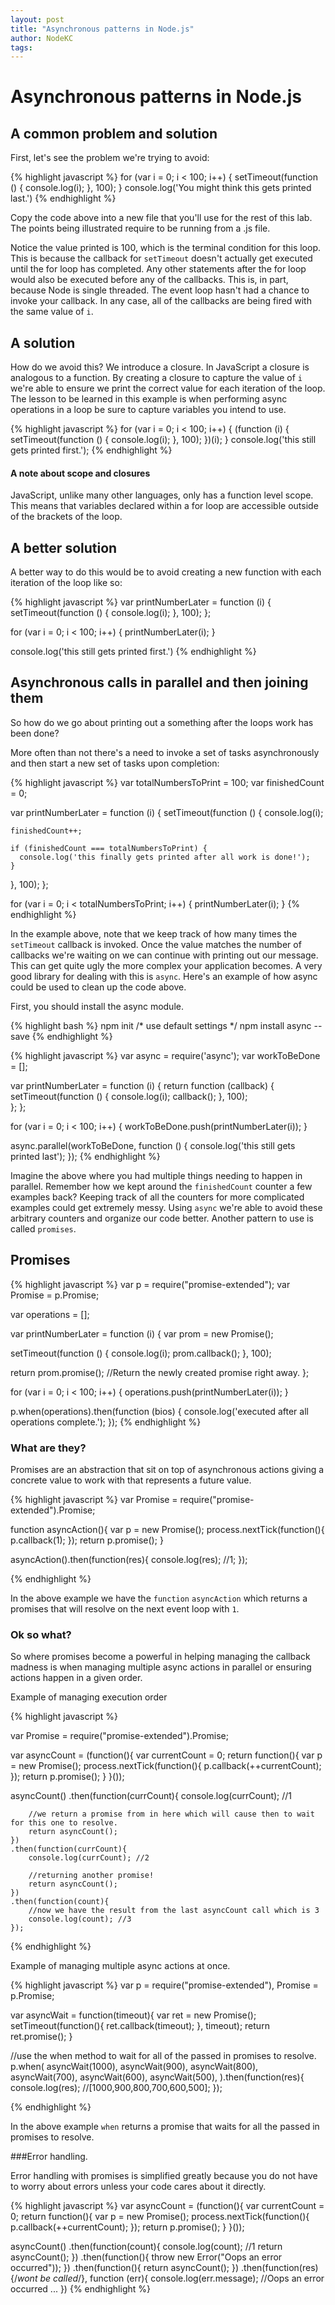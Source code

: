 ```yaml
---
layout: post
title: "Asynchronous patterns in Node.js"
author: NodeKC
tags:
---
```


# Asynchronous patterns in Node.js

## A common problem and solution

First, let's see the problem we're trying to avoid:

{% highlight javascript %}
for (var i = 0; i < 100; i++) {
  setTimeout(function () {
    console.log(i);
  }, 100);
}
console.log('You might think this gets printed last.')
{% endhighlight %}

Copy the code above into a new file that you'll use for the rest of this lab. The points being illustrated require to be running from a .js file.

Notice the value printed is 100, which is the terminal condition for this loop. This is because the callback for `setTimeout` doesn't actually get executed until the for loop has completed. Any other statements after the for loop would also be executed before any of the callbacks. This is, in part, because Node is single threaded. The event loop hasn't had a chance to invoke your callback. In any case, all of the callbacks are being fired with the same value of `i`.

## A solution

How do we avoid this? We introduce a closure. In JavaScript a closure is analogous to a function. By creating a closure to capture the value of `i` we're able to ensure we print the correct value for each iteration of the loop. The lesson to be learned in this example is when performing async operations in a loop be sure to capture variables you intend to use.

{% highlight javascript %}
for (var i = 0; i < 100; i++) {
   (function (i) {
      setTimeout(function () {
         console.log(i);
      }, 100);
   })(i);
}
console.log('this still gets printed first.');
{% endhighlight %}

#### A note about scope and closures

JavaScript, unlike many other languages, only has a function level scope. This means that variables declared within a for loop are accessible outside of the brackets of the loop.

## A better solution

A better way to do this would be to avoid creating a new function with each iteration of the loop like so:

{% highlight javascript %}
var printNumberLater = function (i) {
  setTimeout(function () {
    console.log(i);
  }, 100);
};

for (var i = 0; i < 100; i++) {
  printNumberLater(i);
}

console.log('this still gets printed first.')
{% endhighlight %}

## Asynchronous calls in parallel and then joining them

So how do we go about printing out a something after the loops work has been done?

More often than not there's a need to invoke a set of tasks asynchronously and then start a new set of tasks upon completion:

{% highlight javascript %}
var totalNumbersToPrint = 100;
var finishedCount = 0;

var printNumberLater = function (i) {
  setTimeout(function () {
    console.log(i);
    
    finishedCount++;

    if (finishedCount === totalNumbersToPrint) {
      console.log('this finally gets printed after all work is done!');
    }
  }, 100);
};

for (var i = 0; i < totalNumbersToPrint; i++) {
  printNumberLater(i);
}
{% endhighlight %}

In the example above, note that we keep track of how many times the `setTimeout` callback is invoked. Once the value matches the number of callbacks we're waiting on we can continue with printing out our message. This can get quite ugly the more complex your application becomes. A very good library for dealing with this is `async`. Here's an example of how async could be used to clean up the code above.

First, you should install the async module.

{% highlight bash %}
npm init /* use default settings */
npm install async --save
{% endhighlight %}

{% highlight javascript %}
var async = require('async');
var workToBeDone = [];

var printNumberLater = function (i) {
  return function (callback) {
    setTimeout(function () {
      console.log(i);
      callback();
    }, 100);    
  };
};

for (var i = 0; i < 100; i++) {
  workToBeDone.push(printNumberLater(i));
}

async.parallel(workToBeDone, function () {
  console.log('this still gets printed last');
});
{% endhighlight %}

Imagine the above where you had multiple things needing to happen in parallel. Remember how we kept around the `finishedCount` counter a few examples back? Keeping track of all the counters for more complicated examples could get extremely messy. Using `async` we're able to avoid these arbitrary counters and organize our code better. Another pattern to use is called `promises`.

## Promises

{% highlight javascript %}
var p = require("promise-extended");
var Promise = p.Promise;

var operations = [];

var printNumberLater = function (i) {
  var prom = new Promise();

  setTimeout(function () {
    console.log(i);
    prom.callback();
  }, 100);    

  return prom.promise(); //Return the newly created promise right away.
};

for (var i = 0; i < 100; i++)
{
   operations.push(printNumberLater(i));
}

p.when(operations).then(function (bios) {
  console.log('executed after all operations complete.');
});
{% endhighlight %}

### What are they?

Promises are an abstraction that sit on top of asynchronous actions giving a concrete value to work with that represents a future value.

{% highlight javascript %}
var Promise = require("promise-extended").Promise;

function asyncAction(){
    var p  = new Promise();
    process.nextTick(function(){
        p.callback(1);
    });
    return p.promise();
}

asyncAction().then(function(res){
    console.log(res); //1;
});

{% endhighlight %}

In the above example we have the `function` `asyncAction` which returns a promises that will resolve on the next event loop with `1`.

### Ok so what?

So where promises become a powerful in helping managing the callback madness is when managing multiple async actions in parallel or ensuring actions happen in a given order.

Example of managing execution order

{% highlight javascript %}

var Promise = require("promise-extended").Promise;

var asyncCount = (function(){
    var currentCount = 0;
    return function(){
        var p  = new Promise();
        process.nextTick(function(){
            p.callback(++currentCount);
        });
        return p.promise();
    }
}());

asyncCount()
    .then(function(currCount){
        console.log(currCount); //1

        //we return a promise from in here which will cause then to wait for this one to resolve.
        return asyncCount();
    })
    .then(function(currCount){
        console.log(currCount); //2

        //returning another promise!
        return asyncCount();
    })
    .then(function(count){
        //now we have the result from the last asyncCount call which is 3
        console.log(count); //3
    });

{% endhighlight %}

Example of managing multiple async actions at once.

{% highlight javascript %}
var p = require("promise-extended"),
    Promise = p.Promise;

var asyncWait = function(timeout){
    var ret = new Promise();
    setTimeout(function(){
        ret.callback(timeout);
    }, timeout);
    return ret.promise();
}


//use the when method to wait for all of the passed in promises to resolve.
p.when(
    asyncWait(1000),
    asyncWait(900),
    asyncWait(800),
    asyncWait(700),
    asyncWait(600),
    asyncWait(500),
).then(function(res){
    console.log(res); //[1000,900,800,700,600,500];
});

{% endhighlight %}

In the above example `when` returns a promise that waits for all the passed in promises to resolve.


###Error handling.

Error handling with promises is simplified greatly because you do not have to worry about errors unless your code cares about it directly.

{% highlight javascript %}
var asyncCount = (function(){
    var currentCount = 0;
    return function(){
        var p  = new Promise();
        process.nextTick(function(){
            p.callback(++currentCount);
        });
        return p.promise();
    }
}());

asyncCount()
    .then(function(count){
        console.log(count); //1
        return asyncCount();
    })
    .then(function(){
        throw new Error("Oops an error occurred"));
    })
    .then(function(){
       return asyncCount();
    })
    .then(function(res){/*wont be called*/}, function (err){
        console.log(err.message); //Oops an error occurred ...
    })
{% endhighlight %}






